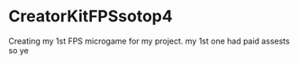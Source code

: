 # CreatorKitFPSsotop4
Creating my 1st FPS microgame for my project. my 1st one had paid assests so ye
